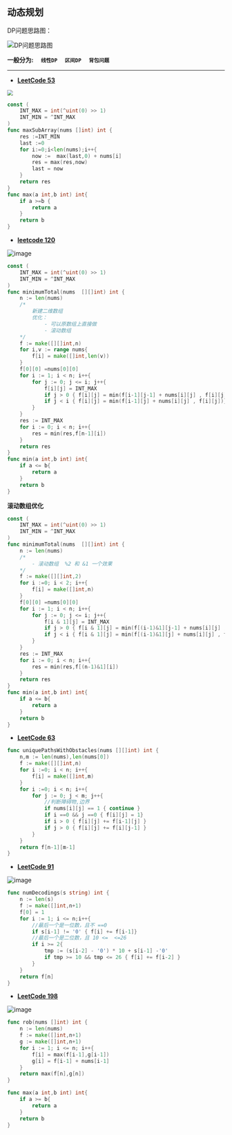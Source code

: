 ## 动态规划

DP问题思路图：

![DP问题思路图](https://github.com/Jchaokai/Cloud-Resources/blob/master/images/DP%E9%97%AE%E9%A2%98%E6%80%9D%E8%B7%AF.JPG)

**一般分为:&emsp; `线性DP`&emsp; `区间DP`&emsp; `背包问题 `**

------



-  **[LeetCode 53](https://leetcode-cn.com/problems/maximum-subarray/)**

<img src="https://github.com/Jchaokai/Cloud-Resources/blob/master/images/DP-LeetCode-53.JPG" style="zoom:80%;" />

```go
const (
    INT_MAX = int(^uint(0) >> 1)
    INT_MIN = ^INT_MAX
)
func maxSubArray(nums []int) int {
    res :=INT_MIN
    last :=0
    for i:=0;i<len(nums);i++{
        now :=  max(last,0) + nums[i]
        res = max(res,now)
        last = now
    }
    return res
}
func max(a int,b int) int{
    if a >=b {
        return a
    }
    return b
}
```

- **[leetcode 120](https://leetcode-cn.com/problems/maximum-subarray/)** 

![image](https://github.com/Jchaokai/Cloud-Resources/blob/master/images/DP-LeetCode-120.JPG) 

```go
const (
    INT_MAX = int(^uint(0) >> 1)
    INT_MIN = ^INT_MAX
)
func minimumTotal(nums  [][]int) int {
    n := len(nums)
    /*
    	新建二维数组
    	优化：
    		- 可以原数组上直接做
    		- 滚动数组
    */
    f := make([][]int,n)
    for i,v := range nums{
        f[i] = make([]int,len(v))
    }
    f[0][0] =nums[0][0]
    for i := 1; i < n; i++{
        for j := 0; j <= i; j++{
            f[i][j] = INT_MAX
            if j > 0 { f[i][j] = min(f[i-1][j-1] + nums[i][j] , f[i][j])}
            if j < i { f[i][j] = min(f[i-1][j] + nums[i][j] , f[i][j])}
        } 
    }
    res := INT_MAX
    for i := 0; i < n; i++{
        res = min(res,f[n-1][i])
    }
    return res
}
func min(a int,b int) int{
    if a <= b{
        return a
    }
    return b
}
```

**滚动数组优化**

```go
const (
    INT_MAX = int(^uint(0) >> 1)
    INT_MIN = ^INT_MAX
)
func minimumTotal(nums  [][]int) int {
    n := len(nums)
    /*
    	- 滚动数组	%2 和 &1 一个效果
    */
    f := make([][]int,2)
    for i :=0; i < 2; i++{
        f[i] = make([]int,n)
    }
    f[0][0] =nums[0][0]
    for i := 1; i < n; i++{
        for j := 0; j <= i; j++{
            f[i & 1][j] = INT_MAX
            if j > 0 { f[i & 1][j] = min(f[(i-1)&1][j-1] + nums[i][j] , f[i&1][j])}
            if j < i { f[i & 1][j] = min(f[(i-1)&1][j] + nums[i][j] , f[i&1][j])}
        } 
    }
    res := INT_MAX
    for i := 0; i < n; i++{
        res = min(res,f[(n-1)&1][i])
    }
    return res
}
func min(a int,b int) int{
    if a <= b{
        return a
    }
    return b
}
```

- **[LeetCode 63](https://leetcode-cn.com/problems/unique-paths-ii/)**

```go
func uniquePathsWithObstacles(nums [][]int) int {
    n,m := len(nums),len(nums[0])
    f := make([][]int,n)
    for i :=0; i < n; i++{
        f[i] = make([]int,m)
    }
    for i :=0; i < n; i++{
        for j := 0; j < m; j++{
            //判断障碍物,边界
            if nums[i][j] == 1 { continue }
            if i ==0 && j ==0 { f[i][j] = 1}
            if i > 0 { f[i][j] += f[i-1][j] }
            if j > 0 { f[i][j] += f[i][j-1] }
        }
    }
    return f[n-1][m-1]
}
```

- **[LeetCode 91](https://leetcode-cn.com/problems/decode-ways/)**

![image](https://github.com/Jchaokai/Cloud-Resources/blob/master/images/DP-LeetCode-91.JPG)

```go
func numDecodings(s string) int {
    n := len(s)
    f := make([]int,n+1)
    f[0] = 1
    for i := 1; i <= n;i++{
        //最后一个是一位数，且不 ==0
        if s[i-1] != '0' { f[i] += f[i-1]}
        //最后一个是二位数，且 10 <=  <=26
        if i >= 2{
            tmp := (s[i-2] - '0') * 10 + s[i-1] -'0'
            if tmp >= 10 && tmp <= 26 { f[i] += f[i-2] }
        }
    }
    return f[n]
}

```

- **[LeetCode 198](https://leetcode-cn.com/problems/house-robber/)**

![image](https://github.com/Jchaokai/Cloud-Resources/blob/master/images/DP-LeetCode-198.JPG)

```go
func rob(nums []int) int {
    n := len(nums)
    f := make([]int,n+1)
    g := make([]int,n+1)
    for i := 1; i <= n; i++{
        f[i] = max(f[i-1],g[i-1])
        g[i] = f[i-1] + nums[i-1]
    }
    return max(f[n],g[n])
}

func max(a int,b int) int{
    if a >= b{
        return a
    }
    return b
}

```

